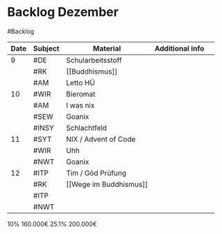# Backlog Dezember
#Backlog 

| Date | Subject | Material               | Additional info |     |
| ---- | ------- | ---------------------- | --------------- | --- |
| 9    | #DE     | Schularbeitsstoff      |                 |     |
|      | #RK     | [[Buddhismus]]         |                 |     |
|      | #AM     | Letto HÜ               |                 |     |
| 10   | #WIR    | Bieromat               |                 |     |
|      | #AM     | I was nix              |                 |     |
|      | #SEW    | Goanix                 |                 |     |
|      | #INSY   | Schlachtfeld           |                 |     |
| 11   | #SYT    | NIX / Advent of Code   |                 |     |
|      | #WIR    | Uhh                    |                 |     |
|      | #NWT    | Goanix                 |                 |     |
| 12   | #ITP    | Tim / Göd Prüfung      |                 |     |
|      | #RK     | [[Wege im Buddhismus]] |                 |     |
|      | #ITP    |                        |                 |     |
|      | #NWT    |                        |                 |     |
10% 160.000€ 
25.1% 200.000€
